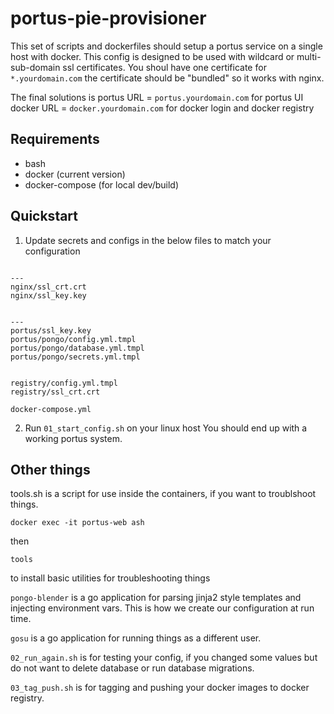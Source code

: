 # portus-pie-provisioner

This set of scripts and dockerfiles should setup a portus service on a single host with docker.
This config is designed to be used with wildcard or multi-sub-domain ssl certificates.
You shoul have one certificate for `*.yourdomain.com` the certificate should be "bundled" so it works with nginx.

The final solutions is 
portus URL = `portus.yourdomain.com` for portus UI
docker URL = `docker.yourdomain.com` for docker login and docker registry


## Requirements

* bash
* docker (current version)
* docker-compose (for local dev/build)


## Quickstart

1. Update secrets and configs in the below files to match your configuration


```

---
nginx/ssl_crt.crt
nginx/ssl_key.key


---
portus/ssl_key.key
portus/pongo/config.yml.tmpl
portus/pongo/database.yml.tmpl
portus/pongo/secrets.yml.tmpl


registry/config.yml.tmpl
registry/ssl_crt.crt

docker-compose.yml

```

2. Run `01_start_config.sh` on your linux host
You should end up with a working portus system.





## Other things


tools.sh is a script for use inside the containers, if you want to troublshoot things.
```
docker exec -it portus-web ash
```
then
```
tools
```
to install basic utilities for troubleshooting things




`pongo-blender` is a go application for parsing jinja2 style templates and injecting environment vars.
This is how we create our configuration at run time.


`gosu` is a go application for running things as a different user.

`02_run_again.sh` is for testing your config, if you changed some values but do not want to delete database or run database migrations.

`03_tag_push.sh` is for tagging and pushing your docker images to docker registry.





